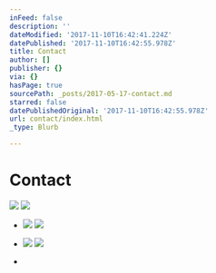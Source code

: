 ```yaml
---
inFeed: false
description: ''
dateModified: '2017-11-10T16:42:41.224Z'
datePublished: '2017-11-10T16:42:55.978Z'
title: Contact
author: []
publisher: {}
via: {}
hasPage: true
sourcePath: _posts/2017-05-17-contact.md
starred: false
datePublishedOriginal: '2017-11-10T16:42:55.978Z'
url: contact/index.html
_type: Blurb

---
```

# **Contact**
![](https://the-grid-user-content.s3-us-west-2.amazonaws.com/6b540b87-8378-475a-bda7-d35cb83955da.jpg)
![](https://the-grid-user-content.s3-us-west-2.amazonaws.com/2de001bc-b903-4916-bad9-86b5ad0cbdc0.png)

* ![](https://s3-us-west-2.amazonaws.com/the-grid-img/p/a5d8972efebce77bcf7747aa6d4ff2015c35e8f2.png)
![](https://s3-us-west-2.amazonaws.com/the-grid-img/p/bb2c2a09b160dc0c483a98a88f2469e8161d72dc.png)

* ![](https://s3-us-west-2.amazonaws.com/the-grid-img/p/47d7ef3b7874838ebfda9d49dc57ae2306801db0.png)
![](https://s3-us-west-2.amazonaws.com/the-grid-img/p/5eb25437ad1784a2948469904125d5ace0a0c238.png)

*